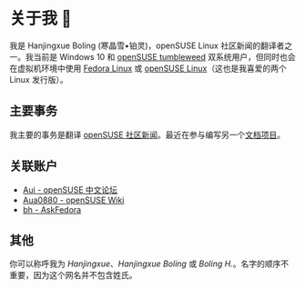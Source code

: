 # 关于我 👋

我是 Hanjingxue Boling (寒晶雪•铂灵)，openSUSE Linux 社区新闻的翻译者之一。我当前是 Windows 10 和 [openSUSE tumbleweed](https://www.opensuse.org/#Tumbleweed) 双系统用户，但同时也会在虚拟机环境中使用 [Fedora Linux](https://getfedora.org/) 或 [openSUSE Linux](https://www.opensuse.org/)（这也是我喜爱的两个 Linux 发行版）。

## 主要事务

我主要的事务是翻译 [openSUSE 社区新闻](https://suse.org.cn/)。最近在参与编写另一个[文档项目](https://github.com/linuxhitchhiker/THGLG)。

## 关联账户

- [Aui - openSUSE 中文论坛](https://forum.suse.org.cn/u/aui/summary)
- [Aua0880 - openSUSE Wiki](https://zh.opensuse.org/User:Aua0880)
- [bh - AskFedora](https://ask.fedoraproject.org/u/bh)

## 其他

你可以称呼我为 *Hanjingxue*、*Hanjingxue Boling* 或 *Boling H.*。名字的顺序不重要，因为这个网名并不包含姓氏。